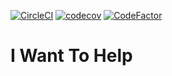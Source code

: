 [![CircleCI](https://circleci.com/gh/vanessavps/iwanttohelp.svg?style=svg)](https://circleci.com/gh/vanessavps/iwanttohelp)
[![codecov](https://codecov.io/gh/vanessavps/iwanttohelp/branch/develop/graph/badge.svg)](https://codecov.io/gh/vanessavps/iwanttohelp)
[![CodeFactor](https://www.codefactor.io/repository/github/vanessavps/iwanttohelp/badge)](https://www.codefactor.io/repository/github/vanessavps/iwanttohelp)

# I Want To Help

